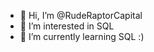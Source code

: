 - 👋 Hi, I’m @RudeRaptorCapital
- 👀 I’m interested in SQL
- 🌱 I’m currently learning SQL :)


<!---
RudeRaptorCapital/RudeRaptorCapital is a ✨ special ✨ repository because its `README.md` (this file) appears on your GitHub profile.
You can click the Preview link to take a look at your changes.
--->
